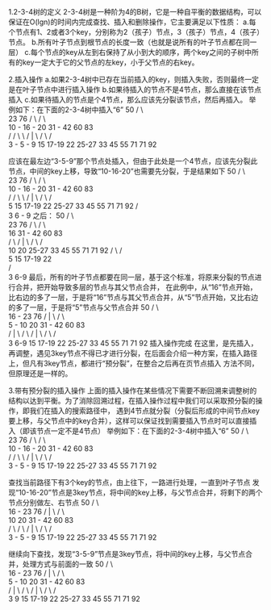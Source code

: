 1.2-3-4树的定义
  2-3-4树是一种阶为4的B树，它是一种自平衡的数据结构，可以保证在O(lgn)的时间内完成查找、插入和删除操作，它主要满足以下性质：
  a.每个节点有1、2或者3个key，分别称为2（孩子）节点，3（孩子）节点，4（孩子）节点。
  b.所有叶子节点到根节点的长度一致（也就是说所有的叶子节点都在同一层）
  c.每个节点的key从左到右保持了从小到大的顺序，两个key之间的子树中所有的key一定大于它的父节点的左key，小于父节点的右key。

 
2.插入操作
  a.如果2-3-4树中已存在当前插入的key，则插入失败，否则最终一定是在叶子节点中进行插入操作
  b.如果待插入的节点不是4节点，那么直接在该节点插入
  c.如果待插入的节点是个4节点，那么应该先分裂该节点，然后再插入。
  举例如下：在下面的2-3-4树中插入“6”
					50
                             /                       \    
                            23                        76
                    /             \              /         \                                                 
             10 - 16 - 20      31 - 42          60          83        
           /    /    \   \     /  |   \        /  \        /  \
  3 - 5 - 9    15  17-19 22 25-27 33   45     55   71     71   92 

  应该在最左边“3-5-9”那个节点处插入，但由于此处是一个4节点，应该先分裂此节点，中间的key上移，导致“10-16-20”也需要先分裂，于是结果如下
					50
                             /                       \    
                            23                        76
                    /             \              /         \                                                 
             10 - 16 - 20      31 - 42          60          83        
           /    /    \   \     /  |   \        /  \        /  \
          5    15  17-19 22 25-27 33   45     55   71     71   92 
        /   \
       3   6 - 9
  之后：
					50
                             /                       \    
                            23                        76
                    /             \              /         \                                                 
                   16          31 - 42          60          83        
                 /   \         /  |   \        /  \        /  \
               10     20    25-27 33   45     55   71     71   92 
	     /  \   /   \
            5   15 17-19 22              
          /  \
         3   6-9
  最后，所有的叶子节点都要在同一层，基于这个标准，将原来分裂的节点进行合并，把开始导致多层的节点与其父节点合并，
  在此例中，从“16”节点开始，比右边的多了一层，于是将“16”节点与其父节点合并，从“5”节点开始，又比右边的多了一层，于是将“5”节点与父节点合并
					  50
                             /                          \    
                         16 - 23                         76
                    /       |         \              /         \                                                 
                5 - 10      20      31 - 42         60          83        
              /  |   \    /   \     /  |   \       /  \        /  \
             3  6-9  15 17-19 22 25-27 33   45    55   71     71   92 
  插入操作完成
  在这里，是先插入，再调整，遇见3key节点不得已才进行分裂，在后面会介绍一种方案，在插入路径上，但凡有3key节点，都进行“预分裂”，在整合之后再在页节点插入
  方法不同，但原理还是一样的。
  

3.带有预分裂的插入操作
  上面的插入操作在某些情况下需要不断回溯来调整树的结构以达到平衡。为了消除回溯过程，在插入操作过程中我们可以采取预分裂的操作，即我们在插入的搜索路径中，
  遇到4节点就分裂（分裂后形成的中间节点key要上移，与父节点中的key合并），这样可以保证找到需要插入节点时可以直接插入（即该节点一定不是4节点）
  举例如下：在下面的2-3-4树中插入“6”
  					50
                             /                       \    
                            23                        76
                    /             \              /         \                                                 
             10 - 16 - 20      31 - 42          60          83        
           /    /    \   \     /  |   \        /  \        /  \
  3 - 5 - 9    15  17-19 22 25-27 33   45     55   71     71   92 

  查找当前路径下有3个key的节点，由上往下，一路进行处理，一直到叶子节点
  发现“10-16-20”节点是3key节点，将中间的key上移，与父节点合并，将剩下的两个节点分别做左、右节点
					  50
                             /                          \    
                         16 - 23                         76
                    /       |         \              /         \                                                 
                   10       20      31 - 42         60          83        
                 /   \    /   \     /  |   \       /  \        /  \
        3 - 5 - 9    15 17-19 22 25-27 33   45    55   71     71   92 

  继续向下查找，发现“3-5-9”节点是3key节点，将中间的key上移，与父节点合并，处理方式与前面的一致
					  50
                             /                          \    
                         16 - 23                         76
                   /        |         \              /         \                                                 
                5 - 10      20      31 - 42         60          83        
               /  |  \    /   \     /  |   \       /  \        /  \
              3   9  15 17-19 22 25-27 33   45    55   71     71   92 


